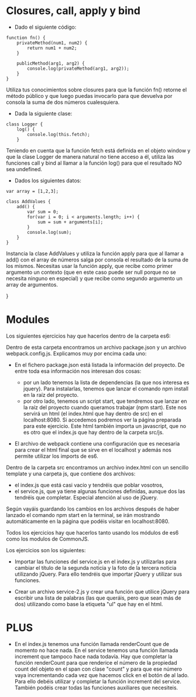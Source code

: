# Closures, call, apply y bind

- Dado el siguiente código:

```
function fn() {
    privateMethod(num1, num2) {
        return num1 + num2;
    }

    publicMethod(arg1, arg2) {
        console.log(privateMethod(arg1, arg2));
    }
}
```

Utiliza tus conocimientos sobre closures para que la función fn() retorne el método público y que luego puedas invocarlo para que devuelva por consola la suma de dos números cualesquiera.

- Dada la siguiente clase:

```
class Logger {
    log() {
        console.log(this.fetch);
    }
```

Teniendo en cuenta que la función fetch está definida en el objeto window y que la clase Logger de manera natural no tiene acceso a él, utiliza las funciones call y bind al llamar a la función log() para que el resultado NO sea undefined.

- Dados los siguientes datos:

```
var array = [1,2,3];

class AddValues {
    add() {
        var sum = 0;
        for(var i = 0; i < arguments.length; i++) {
            sum = sum + arguments[i];
        }
        console.log(sum);
    }
}
```

Instancia la clase AddValues y utiliza la función apply para que al llamar a add() con el array de números salga por consola el resultado de la suma de los mismos. Necesitas usar la función apply, que recibe como primer argumento un contexto (que en este caso puede ser null porque no se necesita ninguno en especial) y que recibe como segundo argumento un array de argumentos.

}

# Modules

Los siguientes ejercicios hay que hacerlos dentro de la carpeta es6:

Dentro de esta carpeta encontramos un archivo package.json y un archivo webpack.config.js. Explicamos muy por encima cada uno:

- En el fichero package.json está listada la información del proyecto. De entre toda esa información nos interesan dos cosas:

  - por un lado tenemos la lista de dependencias (la que nos interesa es jquery). Para instalarlas, tenemos que lanzar el comando npm install en la raíz del proyecto.
  - por otro lado, tenemos un script start, que tendremos que lanzar en la raíz del proyecto cuando queramos trabajar (npm start). Este nos servirá un html (el index.html que hay dentro de src) en el localhost:8080. Si accedemos podremos ver la página preparada para este ejercicio. Este html también importa un javascript, que no es otro que el index.js que hay dentro de la carpeta src/js.

- El archivo de webpack contiene una configuración que es necesaria para crear el html final que se sirve en el localhost y además nos permite utilizar los imports de es6.

Dentro de la carpeta src encontramos un archivo index.html con un sencillo template y una carpeta js, que contiene dos archivos:

- el index.js que está casi vacío y tendréis que poblar vosotros,
- el service.js, que ya tiene algunas funciones definidas, aunque dos las tendréis que completar. Especial atención al uso de jQuery.

Según vayáis guardando los cambios en los archivos después de haber lanzado el comando npm start en la terminal, se irán mostrando automáticamente en la página que podéis visitar en localhost:8080.

Todos los ejercicios hay que hacerlos tanto usando los módulos de es6 como los modulos de CommonJS.

Los ejercicios son los siguientes:

- Importar las funciones del service.js en el index.js y utilizarlas para cambiar el título de la segunda noticia y la foto de la tercera noticia utilizando jQuery. Para ello tendréis que importar jQuery y utilizar sus funciones.

- Crear un archivo service-2.js y crear una función que utilice jQuery para escribir una lista de palabras (las que queráis, pero que sean más de dos) utilizando como base la etiqueta "ul" que hay en el html.

# PLUS

- En el index.js tenemos una función llamada renderCount que de momento no hace nada. En el service tenemos una función llamada increment que tampoco hace nada todavía. Hay que completar la función renderCount para que renderice el número de la propiedad count del objeto en el span con clase "count" y para que ese número vaya incrementando cada vez que hacemos click en el botón de al lado. Para ello debéis utilizar y completar la función increment del service. También podéis crear todas las funciones auxiliares que necesiteis.
